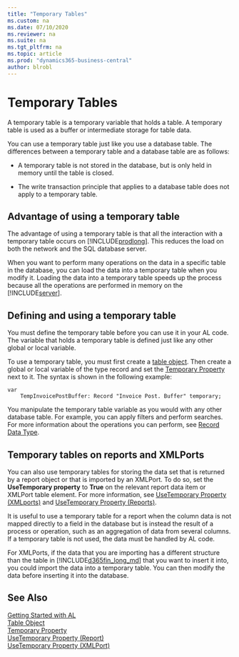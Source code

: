 ```yaml
---
title: "Temporary Tables"
ms.custom: na
ms.date: 07/10/2020
ms.reviewer: na
ms.suite: na
ms.tgt_pltfrm: na
ms.topic: article
ms.prod: "dynamics365-business-central"
author: blrobl
---
```


# Temporary Tables

A temporary table is a temporary variable that holds a table. A temporary table is used as a buffer or intermediate storage for table data.

 You can use a temporary table just like you use a database table. The differences between a temporary table and a database table are as follows:  

-   A temporary table is not stored in the database, but is only held in memory until the table is closed.  

-   The write transaction principle that applies to a database table does not apply to a temporary table.  

## Advantage of using a temporary table  
 The advantage of using a temporary table is that all the interaction with a temporary table occurs on [!INCLUDE[prodlong](includes/prodlong.md)]. This reduces the load on both the network and the SQL database server.  

 When you want to perform many operations on the data in a specific table in the database, you can load the data into a temporary table when you modify it. Loading the data into a temporary table speeds up the process because all the operations are performed in memory on the [!INCLUDE[server](includes/server.md)].  

## Defining and using a temporary table  

 You must define the temporary table before you can use it in your AL code. The variable that holds a temporary table is defined just like any other global or local variable.  

To use a temporary table, you must first create a [table object](devenv-table-object.md). Then create a global or local variable of the type record and set the [Temporary Property](properties/devenv-temporary-property.md) next to it. The syntax is shown in the following example:

```
var
    TempInvoicePostBuffer: Record "Invoice Post. Buffer" temporary;
```

You manipulate the temporary table variable as you would with any other database table. For example, you can apply filters and perform searches. For more information about the operations you can perform, see [Record Data Type](methods-auto/record/record-data-type.md). 

## Temporary tables on reports and XMLPorts

You can also use temporary tables for storing the data set that is returned by a report object or that is imported by an XMLPort. To do so, set the **UseTemporary property** to **True** on the relevant report data item or XMLPort table element. For more information, see [UseTemporary Property \(XMLports\)](properties/devenv-usetemporary-xmlport-property.md) and [UseTemporary Property \(Reports\)](properties/devenv-usetemporary-report-property.md).  

It is useful to use a temporary table for a report when the column data is not mapped directly to a field in the database but is instead the result of a process or operation, such as an aggregation of data from several columns. If a temporary table is not used, the data must be handled by AL code.

For XMLPorts, if the data that you are importing has a different structure than the table in [!INCLUDE[d365fin_long_md](includes/d365fin_long_md.md)] that you want to insert it into, you could import the data into a temporary table. You can then modify the data before inserting it into the database.

## See Also  
[Getting Started with AL](devenv-get-started.md)    
[Table Object](devenv-table-object.md)  
[Temporary Property](properties/devenv-temporary-property.md)   
[UseTemporary Property (Report)](properties/devenv-usetemporary-report-property.md)   
[UseTemporary Property (XMLPort)](properties/devenv-usetemporary-xmlport-property.md) 
